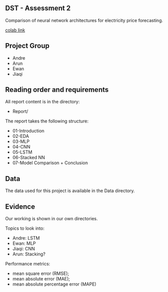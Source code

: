 ##  DST - Assessment 2  
Comparison of neural network architectures for electricity price forecasting.

[colab link](https://colab.research.google.com/drive/1YaLdZBGqaUYH1k06KjGDAoBmBNh4amAB?usp=sharing)

## Project Group 

* Andre
* Arun
* Ewan
* Jiaqi
  
## Reading order and requirements

All report content is in the directory:

* Report/

The report takes the following structure:

* 01-Introduction
* 02-EDA
* 03-MLP
* 04-CNN
* 05-LSTM
* 06-Stacked NN
* 07-Model Comparison + Conclusion

## Data

The data used for this project is available in the Data directory.

## Evidence

Our working is shown in our own directories.


Topics to look into:
- Andre: LSTM
- Ewan: MLP
- Jiaqi: CNN
- Arun: Stacking?

Performance metrics:
- mean square error (RMSE);
- mean absolute error (MAE);
- mean absolute percentage error (MAPE)

